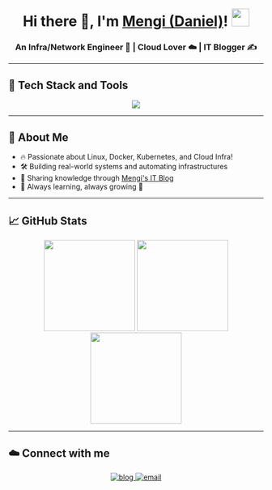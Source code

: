 <h1 align="center">
  Hi there 👋, I'm <a href="https://your-blog-link" target="_blank">Mengi (Daniel)</a>!
  <img src="https://media.giphy.com/media/hvRJCLFzcasrR4ia7z/giphy.gif" width="35px">
</h1>

<h3 align="center">An Infra/Network Engineer 🚀 | Cloud Lover ☁️ | IT Blogger ✍️</h3>

---

## 🧰 Tech Stack and Tools

<p align="center">
  <img src="https://skillicons.dev/icons?i=linux,docker,kubernetes,aws,azure,gcp,prometheus,grafana,terraform,git" />
</p>

---

## 🚀 About Me

- 🔥 Passionate about Linux, Docker, Kubernetes, and Cloud Infra!
- 🛠️ Building real-world systems and automating infrastructures
- 📖 Sharing knowledge through [Mengi's IT Blog](https://your-blog-link)
- 🎯 Always learning, always growing 🌱

---

## 📈 GitHub Stats

<p align="center">
  <img src="https://github-readme-stats.vercel.app/api?username=Leemingi6901&show_icons=true&theme=radical" height="180px">
  <img src="https://github-readme-streak-stats.herokuapp.com/?user=Leemingi6901&theme=radical" height="180px">
  <img src="https://github-readme-stats.vercel.app/api/top-langs/?username=Leemingi6901&layout=compact&theme=radical" height="180px">
</p>

---

## ☁️ Connect with me

<p align="center">
  <a href="https://your-blog-link" target="_blank">
    <img src="https://img.shields.io/badge/Blog-Mengi's_IT_Blog-blue?style=for-the-badge&logo=github" alt="blog" />
  </a>
  <a href="mailto:your-email@example.com">
    <img src="https://img.shields.io/badge/Email-Daniel@example.com-red?style=for-the-badge&logo=gmail" alt="email" />
  </a>
</p>
